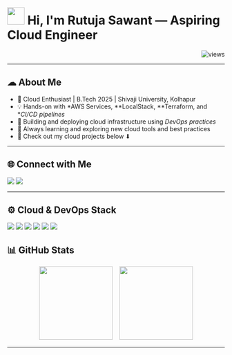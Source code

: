 <!-- Profile View Counter & Greeting -->
<h1 align="left">
  <img src="https://raw.githubusercontent.com/aemmadi/aemmadi/master/wave.gif" width="40px"> Hi, I'm Rutuja Sawant — Aspiring Cloud Engineer
</h1>
<p align="right">
  <img src="https://komarev.com/ghpvc/?username=RutujaSawant09&label=Profile+Views&color=0e75b6&style=flat" alt="views" />
</p>

---

## ☁ About Me

- 🚀 Cloud Enthusiast | B.Tech 2025 | Shivaji University, Kolhapur  
- 💡 Hands-on with *AWS Services, **LocalStack, **Terraform, and **CI/CD pipelines*  
- 🔧 Building and deploying cloud infrastructure using *DevOps practices*  
- 🧠 Always learning and exploring new cloud tools and best practices  
- 📁 Check out my cloud projects below ⬇  

---

## 🌐 Connect with Me

<p align="left">
  <a href="mailto:rutujasawant0909@gmail.com"><img src="https://img.shields.io/badge/Gmail-D14836?style=for-the-badge&logo=gmail&logoColor=white" /></a>
  <a href="https://www.linkedin.com/in/rutuja-sawant-972979257/"><img src="https://img.shields.io/badge/LinkedIn-0077B5?style=for-the-badge&logo=linkedin&logoColor=white" /></a>
</p>

---

## ⚙ Cloud & DevOps Stack

<p>
  <img src="https://img.shields.io/badge/AWS-232F3E?style=for-the-badge&logo=amazon-aws&logoColor=white" />
  <img src="https://img.shields.io/badge/LocalStack-000000?style=for-the-badge&logoColor=white" />
  <img src="https://img.shields.io/badge/Terraform-623CE4?style=for-the-badge&logo=terraform&logoColor=white" />
  <img src="https://img.shields.io/badge/Docker-2496ED?style=for-the-badge&logo=docker&logoColor=white" />
  <img src="https://img.shields.io/badge/GitHub%20Actions-2088FF?style=for-the-badge&logo=github-actions&logoColor=white" />
  <img src="https://img.shields.io/badge/Linux-FCC624?style=for-the-badge&logo=linux&logoColor=black" />
</p>


## 📊 GitHub Stats

<p align="center">
  <img src="https://github-readme-stats.vercel.app/api?username=RutujaSawant09&show_icons=true&count_private=true&include_all_commits=true&theme=github_dark" height="170px"/>
  &nbsp;&nbsp;
  <img src="https://github-readme-stats.vercel.app/api/top-langs/?username=RutujaSawant09&layout=compact&theme=github_dark" height="170px"/>
</p>

---

